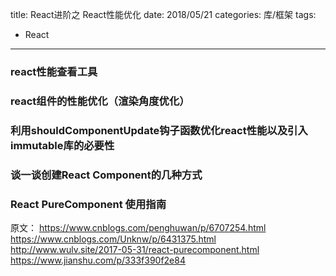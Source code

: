 title: React进阶之 React性能优化
date: 2018/05/21
categories: 库/框架
tags:
  - React
---

### react性能查看工具

### react组件的性能优化（渲染角度优化）



### 利用shouldComponentUpdate钩子函数优化react性能以及引入immutable库的必要性
### 谈一谈创建React Component的几种方式
### React PureComponent 使用指南

原文：
https://www.cnblogs.com/penghuwan/p/6707254.html
https://www.cnblogs.com/Unknw/p/6431375.html
http://www.wulv.site/2017-05-31/react-purecomponent.html
https://www.jianshu.com/p/333f390f2e84
